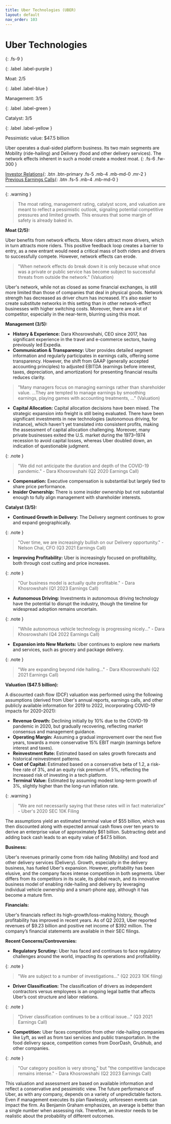 ```yaml
---
title: Uber Technologies (UBER)
layout: default
nav_order: 103
---
```


# Uber Technologies
{: .fs-9 }

{: .label .label-purple }

Moat: 2/5

{: .label .label-blue }

Management: 3/5

{: .label .label-green }

Catalyst: 3/5

{: .label .label-yellow }

Pessimistic value: $47.5 billion

Uber operates a dual-sided platform business. Its two main segments are Mobility (ride-hailing) and Delivery (food and other delivery services).  The network effects inherent in such a model create a modest moat.
{: .fs-6 .fw-300 }

[Investor Relations](https://www.google.com/search?q=UBER+investor+relations){: .btn .btn-primary .fs-5 .mb-4 .mb-md-0 .mr-2 }
[Previous Earnings Calls](https://discountingcashflows.com/company/UBER/transcripts/){: .btn .fs-5 .mb-4 .mb-md-0 }

---

{: .warning } 
>The moat rating, management rating, catalyst score, and valuation are meant to reflect a pessimistic outlook, signaling potential competitive pressures and limited growth. This ensures that some margin of safety is already baked in.


**Moat (2/5):**

Uber benefits from network effects.  More riders attract more drivers, which in turn attracts more riders. This positive feedback loop creates a barrier to entry, as a new entrant would need a critical mass of both riders and drivers to successfully compete.  However, network effects can erode.

>  "When network effects do break down it is only because what once was a private or public service has become subject to successful threats from outside the network." (Valuation)

Uber's network, while not as closed as some financial exchanges, is still more limited than those of companies that deal in physical goods. Network strength has decreased as driver churn has increased. It's also easier to create substitute networks in this setting than in other network-effect businesses with higher switching costs. Moreover, there are a lot of competitor, especially in the near-term, blurring using this moat.

**Management (3/5):**

* **History & Experience:** Dara Khosrowshahi, CEO since 2017, has significant experience in the travel and e-commerce sectors, having previously led Expedia.
* **Communication & Transparency:**  Uber provides detailed segment information and regularly participates in earnings calls, offering some transparency. However, the shift from GAAP (generally accepted accounting principles) to adjusted EBITDA (earnings before interest, taxes, depreciation, and amortization) for presenting financial results reduces clarity.

> "Many managers focus on managing earnings rather than shareholder value.  ...They are tempted to manage earnings by smoothing earnings, playing games with accounting treatments, ..." (Valuation)

* **Capital Allocation:** Capital allocation decisions have been mixed. The strategic expansion into freight is still being evaluated. There have been significant investments in new technologies (autonomous driving, for instance), which haven't yet translated into consistent profits, making the assessment of capital allocation challenging. Moreover, many private businesses exited the U.S. market during the 1973–1974 recession to avoid capital losses, whereas Uber doubled down, an indication of questionable judgment.

{: .note }

> "We did not anticipate the duration and depth of the COVID-19 pandemic." - Dara Khosrowshahi (Q2 2020 Earnings Call)

* **Compensation:**  Executive compensation is substantial but largely tied to share price performance.
* **Insider Ownership:**  There is some insider ownership but not substantial enough to fully align management with shareholder interests.

**Catalyst (3/5):**

* **Continued Growth in Delivery:** The Delivery segment continues to grow and expand geographically.

{: .note }

> "Over time, we are increasingly bullish on our Delivery opportunity." - Nelson Chai, CFO (Q3 2021 Earnings Call)

* **Improving Profitability:**  Uber is increasingly focused on profitability, both through cost cutting and price increases.

{: .note }

> "Our business model is actually quite profitable." - Dara Khosrowshahi (Q1 2023 Earnings Call)

* **Autonomous Driving:**  Investments in autonomous driving technology have the potential to disrupt the industry, though the timeline for widespread adoption remains uncertain.

{: .note }

> "While autonomous vehicle technology is progressing nicely..." - Dara Khosrowshahi (Q4 2022 Earnings Call)

* **Expansion into New Markets:** Uber continues to explore new markets and services, such as grocery and package delivery.

{: .note }

> "We are expanding beyond ride hailing..." - Dara Khosrowshahi (Q2 2021 Earnings Call)

**Valuation ($47.5 billion):**

A discounted cash flow (DCF) valuation was performed using the following assumptions (derived from Uber's annual reports, earnings calls, and other publicly available information for 2019 to 2022, incorporating COVID-19 impacts for 2020-2021):

* **Revenue Growth:** Declining initially by 10% due to the COVID-19 pandemic in 2020, but gradually recovering, reflecting market consensus and management guidance.
* **Operating Margin:**  Assuming a gradual improvement over the next five years, towards a more conservative 15% EBIT margin (earnings before interest and taxes).
* **Reinvestment Rate:** Estimated based on sales growth forecasts and historical reinvestment patterns.
* **Cost of Capital:** Estimated based on a conservative beta of 1.2, a risk-free rate of 3%, and an equity risk premium of 5%, reflecting the increased risk of investing in a tech platform.
* **Terminal Value:** Estimated by assuming modest long-term growth of 3%, slightly higher than the long-run inflation rate.

{: .warning }

> "We are not necessarily saying that these rates will in fact materialize" - Uber's 2020 SEC 10K Filing

The assumptions yield an estimated terminal value of $55 billion, which was then discounted along with expected annual cash flows over ten years to derive an enterprise value of approximately $61 billion.  Subtracting debt and adding back cash leads to an equity value of $47.5 billion.

**Business:**

Uber's revenues primarily come from ride hailing (Mobility) and food and other delivery services (Delivery). Growth, especially in the delivery business, has fueled Uber's expansion. However, profitability has been elusive, and the company faces intense competition in both segments. Uber differs from its competitors in its scale, its global reach, and its innovative business model of enabling ride-hailing and delivery by leveraging individual vehicle ownership and a smart-phone app, although it has become a mature firm.

**Financials:**

Uber's financials reflect its high-growth/loss-making history, though profitability has improved in recent years.  As of Q2 2023, Uber reported revenues of $9.23 billion and positive net income of $392 million. The company’s financial statements are available in their SEC filings.

**Recent Concerns/Controversies:**

* **Regulatory Scrutiny:**  Uber has faced and continues to face regulatory challenges around the world, impacting its operations and profitability.

{: .note }

> "We are subject to a number of investigations..." (Q2 2023 10K filing)

* **Driver Classification:**  The classification of drivers as independent contractors versus employees is an ongoing legal battle that affects Uber’s cost structure and labor relations.

{: .note }

> "Driver classification continues to be a critical issue..." (Q3 2021 Earnings Call)

* **Competition:** Uber faces competition from other ride-hailing companies like Lyft, as well as from taxi services and public transportation. In the food delivery space, competition comes from DoorDash, Grubhub, and other companies.

{: .note }

> "Our category position is very strong," but "the competitive landscape remains intense." - Dara Khosrowshahi (Q2 2023 Earnings Call)


This valuation and assessment are based on available information and reflect a conservative and pessimistic view.  The future performance of Uber, as with any company, depends on a variety of unpredictable factors.  Even if management executes its plan flawlessly, unforeseen events can impact the firm. As Benjamin Graham emphasizes, an average is better than a single number when assessing risk. Therefore, an investor needs to be realistic about the probability of different outcomes.